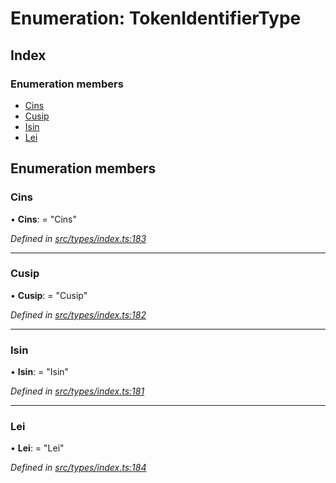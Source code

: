 # Enumeration: TokenIdentifierType

## Index

### Enumeration members

* [Cins](tokenidentifiertype.md#cins)
* [Cusip](tokenidentifiertype.md#cusip)
* [Isin](tokenidentifiertype.md#isin)
* [Lei](tokenidentifiertype.md#lei)

## Enumeration members

###  Cins

• **Cins**: = "Cins"

*Defined in [src/types/index.ts:183](https://github.com/PolymathNetwork/polymesh-sdk/blob/56921667/src/types/index.ts#L183)*

___

###  Cusip

• **Cusip**: = "Cusip"

*Defined in [src/types/index.ts:182](https://github.com/PolymathNetwork/polymesh-sdk/blob/56921667/src/types/index.ts#L182)*

___

###  Isin

• **Isin**: = "Isin"

*Defined in [src/types/index.ts:181](https://github.com/PolymathNetwork/polymesh-sdk/blob/56921667/src/types/index.ts#L181)*

___

###  Lei

• **Lei**: = "Lei"

*Defined in [src/types/index.ts:184](https://github.com/PolymathNetwork/polymesh-sdk/blob/56921667/src/types/index.ts#L184)*
